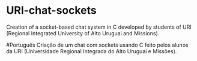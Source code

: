 # URI-chat-sockets
Creation of a socket-based chat system in C developed by students of URI (Regional Integrated University of Alto Uruguai and Missions).

#Português
Criação de um chat com sockets usando C feito pelos alunos da URI (Universidade Regional Integrada do Alto Uruguai e Missões).
